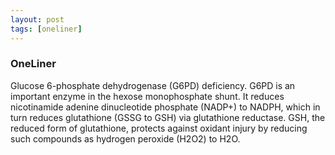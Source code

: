 ```yaml
---
layout: post
tags: [oneliner]
---
```



### OneLiner

Glucose 6-phosphate dehydrogenase (G6PD) deficiency. G6PD is an important enzyme in the hexose monophosphate shunt. It reduces nicotinamide adenine dinucleotide phosphate (NADP+) to NADPH, which in turn reduces glutathione (GSSG to GSH) via glutathione reductase. GSH, the reduced form of glutathione, protects against oxidant injury by reducing such compounds as hydrogen peroxide (H2O2) to H2O.
